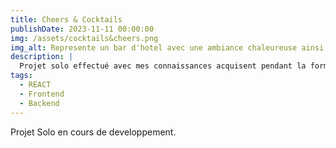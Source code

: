 ```yaml
---
title: Cheers & Cocktails
publishDate: 2023-11-11 00:00:00
img: /assets/cocktails&cheers.png
img_alt: Represente un bar d'hotel avec une ambiance chaleureuse ainsi que le nom du site et un bouton bienvenue.
description: |
  Projet solo effectué avec mes connaissances acquisent pendant la formation.
tags:
  - REACT
  - Frontend
  - Backend
---
```


Projet Solo en cours de developpement.
